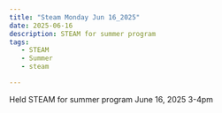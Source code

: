 ```yaml
---
title: "Steam Monday Jun 16_2025"
date: 2025-06-16
description: STEAM for summer program
tags:
   - STEAM
   - Summer
   - steam

---
```

Held STEAM for summer program June 16, 2025 3-4pm
